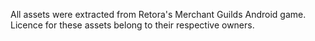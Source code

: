 All assets were extracted from Retora's Merchant Guilds Android game. Licence for these assets belong to their respective owners.
